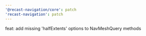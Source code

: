 ```yaml
---
'@recast-navigation/core': patch
'recast-navigation': patch
---
```


feat: add missing 'halfExtents' options to NavMeshQuery methods
